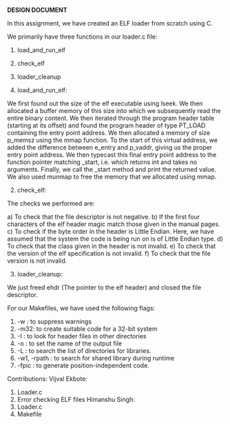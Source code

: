**DESIGN DOCUMENT**

In this assignment, we have created an ELF loader from scratch using C. 

We primarily have three functions in our loader.c file:

1. load_and_run_elf
2. check_elf
3. loader_cleanup

1. load_and_run_elf:

We first found out the size of the elf executable using lseek. We then allocated a buffer memory of this size into which
we subsequently read the entire binary content. We then iterated through the program header table (starting at its offset) and
found the program header of type PT_LOAD containing the entry point address. We then allocated a memory of size p_memsz
using the mmap function. To the start of this virtual address, we added the difference between e_entry and p_vaddr, giving us the 
proper entry point address. We then typecast this final entry point address to the function pointer matching _start, i.e. which returns
int and takes no arguments. Finally, we call the _start method and print the returned value. We also used munmap to free the memory that
we allocated using mmap.

2. check_elf:

The checks we performed are:

a) To check that the file descriptor is not negative.
b) If the first four characters of the elf header magic match those given in the manual pages.
c) To check if the byte order in the header is Little Endian. Here, we have assumed that the system the code is being run on is of 
Little Endian type.
d) To check that the class given in the header is not invalid.
e) To check that the version of the elf specification is not invalid.
f) To check that the file version is not invalid.

3. loader_cleanup:

We just freed ehdr (The pointer to the elf header) and closed the file descriptor.



For our Makefiles, we have used the following flags:

1. -w : to suppress warnings
2. -m32: to create suitable code for a 32-bit system
3. -I : to look for header files in other directories
4. -o : to set the name of the output file
5. -L : to search the list of directories for libraries.
6. -w1, -rpath : to search for shared library during runtime
7. -fpic : to generate position-independent code.

Contributions:
Vijval Ekbote:
  1. Loader.c
  2. Error checking ELF files
Himanshu Singh:
  1. Loader.c
  2. Makefile
